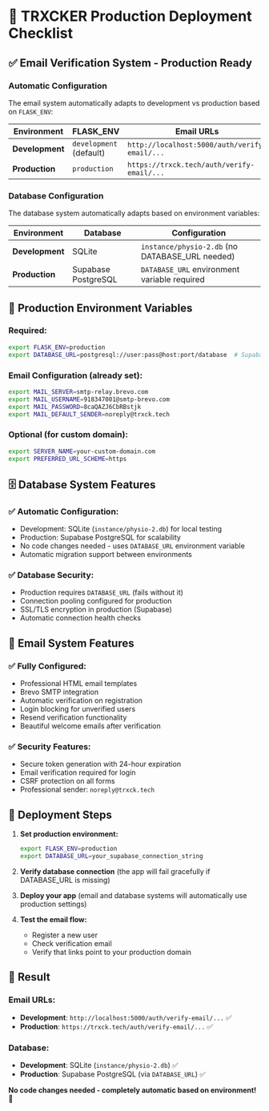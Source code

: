 # 🚀 TRXCKER Production Deployment Checklist

## ✅ Email Verification System - Production Ready

### **Automatic Configuration**

The email system automatically adapts to development vs production based on `FLASK_ENV`:

| Environment     | FLASK_ENV               | Email URLs                                    |
| --------------- | ----------------------- | --------------------------------------------- |
| **Development** | `development` (default) | `http://localhost:5000/auth/verify-email/...` |
| **Production**  | `production`            | `https://trxck.tech/auth/verify-email/...`    |

### **Database Configuration**

The database system automatically adapts based on environment variables:

| Environment     | Database            | Configuration                                   |
| --------------- | ------------------- | ----------------------------------------------- |
| **Development** | SQLite              | `instance/physio-2.db` (no DATABASE_URL needed) |
| **Production**  | Supabase PostgreSQL | `DATABASE_URL` environment variable required    |

## 🔧 Production Environment Variables

### **Required:**

```bash
export FLASK_ENV=production
export DATABASE_URL=postgresql://user:pass@host:port/database  # Supabase connection string
```

### **Email Configuration (already set):**

```bash
export MAIL_SERVER=smtp-relay.brevo.com
export MAIL_USERNAME=918347001@smtp-brevo.com
export MAIL_PASSWORD=8caQAZJ6CbRBstjk
export MAIL_DEFAULT_SENDER=noreply@trxck.tech
```

### **Optional (for custom domain):**

```bash
export SERVER_NAME=your-custom-domain.com
export PREFERRED_URL_SCHEME=https
```

## 🗄️ Database System Features

### ✅ **Automatic Configuration:**

- Development: SQLite (`instance/physio-2.db`) for local testing
- Production: Supabase PostgreSQL for scalability
- No code changes needed - uses `DATABASE_URL` environment variable
- Automatic migration support between environments

### ✅ **Database Security:**

- Production requires `DATABASE_URL` (fails without it)
- Connection pooling configured for production
- SSL/TLS encryption in production (Supabase)
- Automatic connection health checks

## 📧 Email System Features

### ✅ **Fully Configured:**

- Professional HTML email templates
- Brevo SMTP integration
- Automatic verification on registration
- Login blocking for unverified users
- Resend verification functionality
- Beautiful welcome emails after verification

### ✅ **Security Features:**

- Secure token generation with 24-hour expiration
- Email verification required for login
- CSRF protection on all forms
- Professional sender: `noreply@trxck.tech`

## 🚀 Deployment Steps

1. **Set production environment:**

   ```bash
   export FLASK_ENV=production
   export DATABASE_URL=your_supabase_connection_string
   ```

2. **Verify database connection** (the app will fail gracefully if DATABASE_URL is missing)

3. **Deploy your app** (email and database systems will automatically use production settings)

4. **Test the email flow:**
   - Register a new user
   - Check verification email
   - Verify that links point to your production domain

## 🎯 Result

### **Email URLs:**

- **Development**: `http://localhost:5000/auth/verify-email/...` ✅
- **Production**: `https://trxck.tech/auth/verify-email/...` ✅

### **Database:**

- **Development**: SQLite (`instance/physio-2.db`) ✅
- **Production**: Supabase PostgreSQL (via `DATABASE_URL`) ✅

**No code changes needed - completely automatic based on environment! 🎉**
